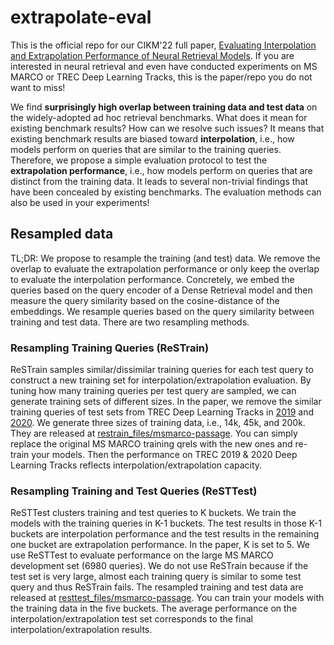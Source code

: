 # extrapolate-eval

This is the official repo for our CIKM'22 full paper, [Evaluating Interpolation and Extrapolation Performance of Neural Retrieval Models](https://arxiv.org/pdf/2204.11447.pdf).
If you are interested in neural retrieval and even have conducted experiments on MS MARCO or TREC Deep Learning Tracks, this is the paper/repo you do not want to miss! 

We find **surprisingly high overlap between training data and test data** on the widely-adopted ad hoc retrieval benchmarks. What does it mean for existing benchmark results? How can we resolve such issues?
It means that existing benchmark results are biased toward **interpolation**, i.e., how models perform on queries that are similar to the training queries. Therefore, we propose a simple evaluation protocol to test the **extrapolation performance**, i.e., how models perform on queries that are distinct from the training data. It leads to several non-trivial findings that have been concealed by existing benchmarks. The evaluation methods can also be used in your experiments!

## Resampled data

TL;DR: We propose to resample the training (and test) data. We remove the overlap to evaluate the extrapolation performance or only keep the overlap to evaluate the interpolation performance. Concretely, we embed the queries based on the query encoder of a Dense Retrieval model and then measure the query similarity based on the cosine-distance of the embeddings. We resample queries based on the query similarity between training and test data. There are two resampling methods.

### Resampling Training Queries (ReSTrain)

ReSTrain samples similar/dissimilar training queries for each test query to construct a new training set for interpolation/extrapolation evaluation. By tuning how many training queries per test query are sampled, we can generate training sets of different sizes. In the paper, we remove the similar training queries of test sets from TREC Deep Learning Tracks in [2019](https://microsoft.github.io/msmarco/TREC-Deep-Learning-2019.html) and [2020](https://microsoft.github.io/msmarco/TREC-Deep-Learning-2020.html). We generate three sizes of training data, i.e., 14k, 45k, and 200k. They are released at [restrain_files/msmarco-passage](./restrain_files/msmarco-passage/). You can simply replace the original MS MARCO training qrels with the new ones and re-train your models. Then the performance on TREC 2019 & 2020 Deep Learning Tracks reflects interpolation/extrapolation capacity.


### Resampling Training and Test Queries (ReSTTest)

ReSTTest clusters training and test queries to K buckets. We train the models with the training queries in K-1 buckets. The test results in those K-1 buckets are interpolation performance and the test results in the remaining one bucket are extrapolation performance. In the paper, K is set to 5. We use ReSTTest to evaluate performance on the large MS MARCO development set (6980 queries). We do not use ReSTrain because if the test set is very large, almost each training query is similar to some test query and thus ReSTrain fails. The resampled training and test data are released at [resttest_files/msmarco-passage](./resttest_files/msmarco-passage/). You can train your models with the training data in the five buckets. The average performance on the interpolation/extrapolation test set corresponds to the final interpolation/extrapolation results.